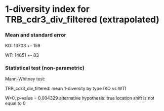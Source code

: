 


# 1-diversity index for TRB_cdr3_div_filtered (extrapolated)

### Mean and standard error

KO: 13703 +- 159

WT: 14851 +- 83

### Statistical test (non-parametric)

Mann-Whitney test:

 TRB_cdr3_div_filtered: mean 1-diversity by type (KO vs WT)

W=0, p-value = 0.004329
alternative hypothesis: true location shift is not equal to 0


